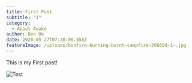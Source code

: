 ```yaml
---
title: First Post
subtitle: "1"
category:
  - About Awake
author: Ben Ho
date: 2020-05-27T07:38:00.558Z
featureImage: /uploads/bonfire-burning-burnt-campfire-266604-1-.jpg
---
```

This is my First post!



![Test](/uploads/fire-orange-emergency-burning-1749-1-.jpg)
